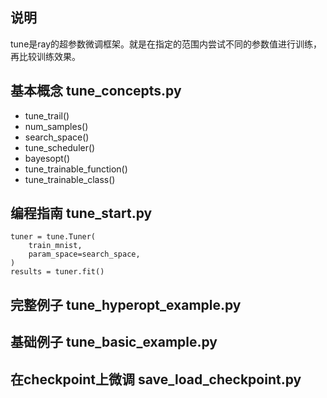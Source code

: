## 说明

tune是ray的超参数微调框架。就是在指定的范围内尝试不同的参数值进行训练，再比较训练效果。

## 基本概念 tune_concepts.py

- tune_trail()
- num_samples()
- search_space()
- tune_scheduler()
- bayesopt()
- tune_trainable_function()
- tune_trainable_class()

## 编程指南 tune_start.py

```
tuner = tune.Tuner(
    train_mnist,
    param_space=search_space,
)
results = tuner.fit() 
```

## 完整例子 tune_hyperopt_example.py

## 基础例子 tune_basic_example.py

## 在checkpoint上微调 save_load_checkpoint.py

